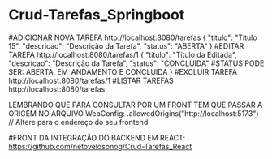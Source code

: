 # Crud-Tarefas_Springboot
#ADICIONAR NOVA TAREFA
http://localhost:8080/tarefas
{
    "titulo": "Título 15",
    "descricao": "Descrição da Tarefa",
    "status": "ABERTA"
}
#EDITAR TAREFA
http://localhost:8080/tarefas/1
{
    "titulo": "Título da Editada",
    "descricao": "Descrição da Tarefa",
    "status": "CONCLUIDA"
    #STATUS PODE SER: ABERTA, EM_ANDAMENTO E CONCLUIDA
}
#EXCLUIR TAREFA
http://localhost:8080/tarefas/1
#LISTAR TAREFAS
http://localhost:8080/tarefas

LEMBRANDO QUE PARA CONSULTAR POR UM FRONT TEM QUE PASSAR A ORIGEM NO ARQUIVO WebConfig:
.allowedOrigins("http://localhost:5173") // Altere para o endereço do seu frontend

#FRONT DA INTEGRAÇÃO DO BACKEND EM REACT:
https://github.com/netovelosonog/Crud-Tarefas_React
